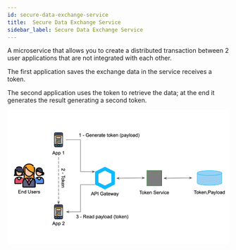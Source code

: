 ```yaml
---
id: secure-data-exchange-service
title:  Secure Data Exchange Service
sidebar_label: Secure Data Exchange Service
---
```

A microservice that allows you to create a distributed transaction between 2 user applications that are not integrated with each other.

The first application saves the exchange data in the service receives a token.

The second application uses the token to retrieve the data; at the end it generates the result generating a second token.

![CQRS Schema](img/token.png)
